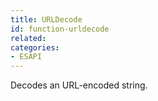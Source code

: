 ```yaml
---
title: URLDecode
id: function-urldecode
related:
categories:
- ESAPI
---
```


Decodes an URL-encoded string.
